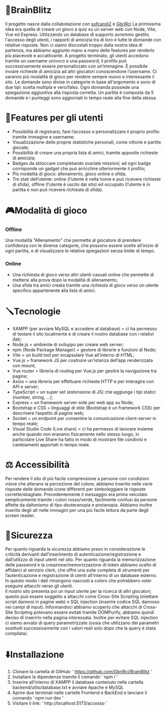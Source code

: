 # 🧠BrainBlitz
Il progetto nasce dalla collabolazione con [sofcaroli2](https://github.com/sofcaroli2) e [GbriRci](https://github.com/GbriRci)
La primissima idea era quella di creare un gioco a quiz su un server web con Node, Vite, Vue ed Express. 
Utilizzando un database di supporto avremmo gestito l'accesso degli utenti, i rapporti di amicizia tra di 
loro e tutte le domande con relative risposte. Non ci siamo discostati troppo dalla nostra idea di partenza, 
ma abbiamo aggiunto mano a mano delle features per renderlo più piacevole e accattivante. 
A progetto terminato, gli utenti accedono tramite un username univoco e una password; il profilo può 
successivamente essere personalizzato con un’immagine. È possibile inviare richieste di amicizia ad altri 
giocatori conoscendone l’username. Ci saranno più modalità di gioco per rendere sempre nuovo e 
interessante il sito. Le domande sono divise in categorie in base all'argomento e sono di due tipi: scelta 
multipla e vero/falso. Ogni domanda possiede una spiegazione aggiuntiva alla risposta corretta. 
Un partita è composta da 5 domande e i punteggi sono aggiornati in tempo reale alla fine della stessa. 

# 🏹Features per gli utenti
- Possibilità di registrarsi, fare l’accesso e personalizzare il proprio profilo tramite immagine e 
username;
- Visualizzazione delle proprie statistiche personali, come vittorie e partite giocate;
- Possibilità di creare una propria lista di amici, tramite apposite richieste di amicizia;
- Badges da sbloccare completando svariate missioni; ad ogni badge corrisponde un gadget che può 
arricchire ulteriormente il profilo;
- Più modalità di gioco: allenamento, gioco online e sfida;
- Tre stati dell’utente: online (l’utente è nella home e può ricevere richieste di sfida), offline (l’utente 
è uscito dal sito) ed occupato (l’utente è in partita e non può ricevere richieste di sfida).

# 🎮Modalità di gioco
### Offline
Una modalità "Allenamento" che permette al giocatore di prendere confidenza con le 
diverse categorie, che possono essere scelte all’inizio di ogni partita, e di visualizzare le 
relative spiegazioni senza limite di tempo.
### Online
- Una richiesta di gioco verso altri utenti casuali online che permette di 
mettersi alla prova dopo la modalità di allenamento;
- Una sfida tra amici creata tramite una richiesta di gioco verso un utente specifico appartenente alla lista di 
amici.

# 🪛Tecnologie 
- XAMPP (per avviare MySQL e accedere al database) = ci ha permesso di testare il sito localmente 
e di creare il nostro database con i relativi dati;
- Node.js = ambiente di sviluppo per creare web server; 
- npm (Node Package Manager) = gestore di librerie e funzioni di Node;
- Vite = un build tool per incapsulare Vue all’interno di HTML;
- Vue.js = framework JS per costruire un'istanza dell’app renderizzata con mount;
- Vue router = libreria di routing per Vue.js per gestire la navigazione tra pagine;
- Axios = una libreria per effettuare richieste HTTP e per interagire con API e server;
- TypeScript = un super set (estensione di JS) che aggiunge i tipi statici (number, string, ...);
- Express = un framework server-side per web app su Node;
- Bootstrap e CSS = linguaggi di stile (Bootstrap è un framework CSS) per descrivere l’aspetto di 
pagine web;
- Socket = un endpoint per consentire la comunicazione client-server in tempo reale;
- Visual Studio Code (Live share) = ci ha permesso di lavorare insieme anche quando non eravamo 
fisicamente nello stesso luogo, in particolare Live Share ha fatto in modo di mostrare file condivisi e 
cambiamenti apportati in tempo reale.

# ⚖️ Accessibilità 
Per rendere il sito di più facile comprensione a persone con condizioni visive che alterano la 
percezione del colore, abbiamo inserito nelle varie risposte delle domande icone differenti per 
simboleggiare le risposte corrette/sbagliate. Precedentemente il messaggio era prima veicolato 
semplicemente tramite i colori rosso/verde, facilmente confusi da persone affette da daltonismo di 
tipo deuteranopia e protanopia. Abbiamo inoltre inserito degli alt nelle immagini per una più facile 
lettura da parte degli screen reader. 

# 🔐Sicurezza
Per quanto riguarda la sicurezza abbiamo preso in considerazione le criticità derivanti dall’inserimento di 
autenticazione/registrazione e dall’utilizzo di input utenti nel sito. 
Per quanto riguarda la memorizzazione delle password e la creazione/memorizzazione di token 
abbiamo scelto di affidarci al servizio clerk, che offre una suite completa di strumenti per l’autenticazione e 
registrazione di utenti all’interno di un database esterno. In questo modo i dati rimangono nascosti a coloro 
che potrebbero voler eseguire attacchi verso gli utenti.  
Il nostro sito presenta poi un input utente per la ricerca di altri giocatori; questo può essere soggetto a 
attacchi come Cross-Site Scripting (iniettare script dannosi in pagine web) o SQL injection (inserire 
codice SQL dannoso nei campi di input). Informandoci abbiamo scoperto che attacchi di Cross-Site 
Scripting potevano essere evitati tramite DOMPurify, abbiamo quindi deciso di inserirlo nella pagina 
interessata. 
Inoltre per evitare SQL injection ci siamo avvalsi di query parametrizzate (ossia che utilizzano dei 
parametri sostituiti successivamente con i valori reali solo dopo che la query è stata compilata). 

# ⬇️Installazione
1. Clonare la cartella di GitHub: ‘ https://github.com/GbriRci/BrainBlitz ‘ 
2. Installare le dipendenze tramite il comando ‘ npm i ’ 
3. Inserire all’interno di XAMPP il database contenuto nella cartella backend/utils/database.txt e 
avviare Apache e MySQL 
4. Aprire due terminali nelle cartelle Frontend e BackEnd e lanciare il comando ‘ npm run dev ’ 
5. Visitare il link: ‘ http://localhost:5173/accesso ’ 
